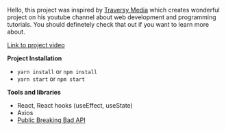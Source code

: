 Hello, this project was inspired by [Traversy Media](https://www.youtube.com/channel/UC29ju8bIPH5as8OGnQzwJyA) which creates wonderful project on his youtube channel about web development and programming tutorials. You should definetely check that out if you want to learn more about.

[Link to project video](https://www.youtube.com/watch?v=YaioUnMw0mo&t=1799s)

**Project Installation**

- `yarn install` or `npm install`
- `yarn start` or `npm start`

**Tools and libraries**

- React, React hooks (useEffect, useState)
- Axios
- [Public Breaking Bad API](https://breakingbadapi.com/documentation)
